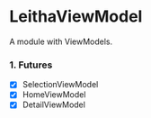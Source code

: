 # LeithaViewModel

A module with ViewModels.

### 1. Futures

  - [x] SelectionViewModel
  - [x] HomeViewModel
  - [x] DetailViewModel
